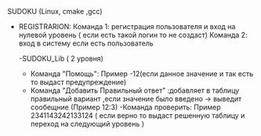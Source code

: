 SUDOKU
(Linux, cmake ,gcc)
- REGISTRARION:
 Команда 1: регистрация пользователя и вход на нулевой уровень ( если есть такой логин то не создаст)
 Команда 2: вход в систему если есть пользователь  


  -SUDOKU_Lib ( 2 уровня)
  
    - Команда "Помощь": Пример -12(если данное значение и так есть то выдаст предупреждение)
    - Команда "Добавить Правильный ответ" :добавляет в таблицу  правильный вариант ,если значение было введено -> выведит сообещние (Пример  12:3)
    -Команда проверить: Пример  2341143242133124 ( если верно то выдаст решенную таблицу и переход на следующий уровень )
